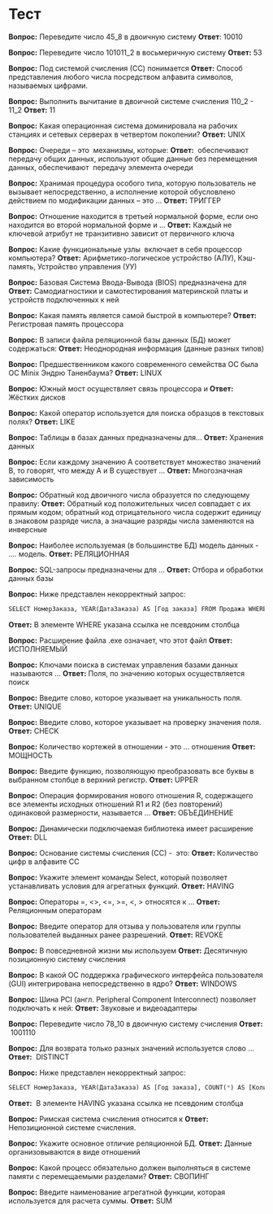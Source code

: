 # Тест
**Вопрос:** Переведите число 45_8 в двоичную систему
**Ответ**: 10010

**Вопрос:**  Переведите число 101011_2 в восьмеричную систему
**Ответ:** 53

**Вопрос:**  Под системой счисления (СС) понимается
**Ответ:** Способ представления любого числа посредством алфавита символов, называемых цифрами.

**Вопрос:** Выполнить вычитание в двоичной системе счисления 110_2 - 11_2
**Ответ:** 11

**Вопрос:** Какая операционная система доминировала на рабочих станциях и сетевых серверах в четвертом поколении?
**Ответ:** UNIX

**Вопрос:** Очереди – это  механизмы, которые:
**Ответ:**  обеспечивают  передачу общих данных, используют общие данные без перемещения данных, обеспечивают  передачу элемента очереди

**Вопрос:** Хранимая процедура особого типа, которую пользователь не вызывает непосредственно, а исполнение которой обусловлено действием по модификации данных – это …
**Ответ:** ТРИГГЕР

**Вопрос:** Отношение находится в третьей нормальной форме, если оно находится во второй нормальной форме и …
**Ответ:** Каждый не ключевой атрибут не транзитивно зависит от первичного ключа

**Вопрос:** Какие функциональные узлы  включает в себя процессор компьютера?
**Ответ:** Арифметико-логическое устройство (АЛУ), Кэш-память, Устройство управления (УУ)

**Вопрос:** Базовая Система Ввода-Вывода (BIOS) предназначена для
**Ответ:** Самодиагностики и самотестирования материнской платы и устройств подключенных к ней

**Вопрос:** Какая память является самой быстрой в компьютере?
**Ответ:** Регистровая память процессора

**Вопрос:** В записи файла реляционной базы данных (БД) может содержаться:
**Ответ:** Неоднородная информация (данные разных типов)

**Вопрос:** Предшественником какого современного семейства ОС была ОС Minix Эндрю Таненбаума?
**Ответ:** LINUX

**Вопрос:** Южный мост осуществляет связь процессора и
**Ответ:** Жёстких дисков

**Вопрос:** Какой оператор используется для поиска образцов в текстовых полях?
**Ответ:** LIKE

**Вопрос:** Таблицы в базах данных предназначены для…
**Ответ:** Хранения данных

**Вопрос:** Если каждому значению А соответствует множество значений В, то говорят, что между А и В существует …
**Ответ:** Многозначная зависимость

**Вопрос:** Обратный код двоичного числа образуется по следующему правилу:
**Ответ:** Обратный код положительных чисел совпадает с их прямым кодом; обратный код отрицательного числа содержит единицу в знаковом разряде числа, а значащие разряды числа заменяются на инверсные

**Вопрос:** Наиболее используемая (в большинстве БД) модель данных - …. модель.
**Ответ:** РЕЛЯЦИОННАЯ

**Вопрос:** SQL-запросы предназначены для …
**Ответ:** Отбора и обработки данных базы

**Вопрос:** Ниже представлен некорректный запрос: 
```SQL
SELECT НомерЗаказа, YEAR(ДатаЗаказа) AS [Год заказа] FROM Продажа WHERE [Год заказа] > 2020 Укажите ошибку в запросе.
```
**Ответ:** В элементе WHERE указана ссылка не псевдоним столбца

**Вопрос:** Расширение файла .ехе означает, что этот файл
**Ответ:** ИСПОЛНЯЕМЫЙ

**Вопрос:** Ключами поиска в системах управления базами данных  называются …
**Ответ:** Поля, по значению которых осуществляется поиск

**Вопрос:** Введите слово, которое указывает на уникальность поля.
**Ответ:** UNIQUE

**Вопрос:** Введите слово, которое указывает на проверку значения поля.
**Ответ:** CHECK

**Вопрос:** Количество кортежей в отношении - это … отношения
**Ответ:** МОЩНОСТЬ

**Вопрос:** Введите функцию, позволяющую преобразовать все буквы в выбранном столбце в верхний регистр.
**Ответ:** UPPER

**Вопрос:** Операция формирования нового отношения R, содержащего все элементы исходных отношений R1 и R2 (без повторений) одинаковой размерности, называется …
**Ответ:** ОБЪЕДИНЕНИЕ

**Вопрос:** Динамически подключаемая библиотека имеет расширение
**Ответ:** DLL

**Вопрос:** Основание системы счисления (СС) -  это:
**Ответ:** Количество цифр в алфавите СС

**Вопрос:** Укажите элемент команды Select, который позволяет устанавливать условия для агрегатных функций.
**Ответ:** HAVING

**Вопрос:** Операторы =, <>, <=, >=, <, > относятся к …
**Ответ:** Реляционным операторам

**Вопрос:** Введите оператор для отзыва у пользователя или группы пользователей выданных ранее разрешений.
**Ответ:** REVOKE

**Вопрос:** В повседневной жизни мы используем
**Ответ:** Десятичную позиционную систему счисления

**Вопрос:** В какой ОС поддержка графического интерфейса пользователя (GUI) интегрирована непосредственно в ядро?
**Ответ:** WINDOWS

**Вопрос:** Шина PCI (англ. Peripheral Component Interconnect) позволяет подключать к ней:
**Ответ:** Звуковые и видеоадаптеры

**Вопрос:** Переведите число 78_10 в двоичную систему счисления
**Ответ:**  1001110

**Вопрос:** Для возврата только разных значений используется слово …
**Ответ:**  DISTINCT

**Вопрос:** Ниже представлен некорректный запрос: 
```SQL
SELECT НомерЗаказа, YEAR(ДатаЗаказа) AS [Год заказа], COUNT(*) AS [Количество] FROM Продажа WHERE НомерКлиента = 71 GROUPBY НомерСотрудника, YEAR(ДатаЗаказа) HAVING [Количество] >1 Укажите ошибку в запросе.
```
**Ответ:**  В элементе HAVING указана ссылка не псевдоним столбца

**Вопрос:** Римская система счисления относится к
**Ответ:** Непозиционной системе счисления.

**Вопрос:** Укажите основное отличие реляционной БД.
**Ответ:** Данные организовываются в виде отношений

**Вопрос:** Какой процесс обязательно должен выполняться в системе памяти с перемещаемыми разделами?
**Ответ:** СВОПИНГ

**Вопрос:** Введите наименование агрегатной функции, которая используется для расчета суммы.
**Ответ:** SUM
